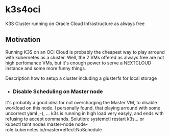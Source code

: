# k3s4oci
K3S Cluster running on Oracle Cloud Infrastructure as always free

## Motivation
Running K3S on an OCI Cloud is probably the cheapest way to play arround with kubernetes as a cluster.
Well, the 2 VMs offered as always free are not high perfomance VMs, but it's enough power to serve a NEXTCLOUD instance and some more funny things.

Description how to setup a cluster including a glusterfs for locsl storage

* ### Disable Scheduling on Master node
it's probably a good idea for not overcharging the Master VM, to disable workload on this node. I personally found, that playing arround with some uncorrect yaml ;-), ... k3s is running in high load very easyly, and ends with refusing to accept commands. Solution: systemctl restart k3s... or 
 <br/>kubectl taint nodes master-node node-role.kubernetes.io/master=effect:NoSchedule
